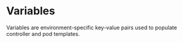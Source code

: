 # Variables

Variables are environment-specific key-value pairs used to populate controller and pod templates.